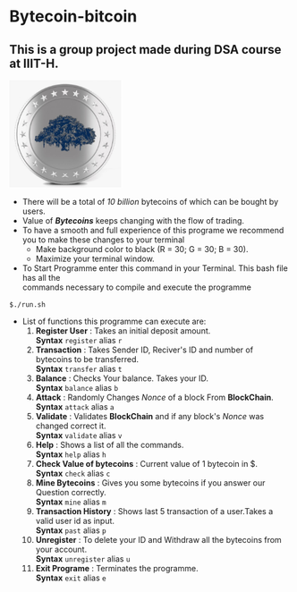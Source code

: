 # Bytecoin-bitcoin

## This is a group project made during DSA course at IIIT-H.  
<img src="./bytecoin.jpg" alt="drawing" width="200px;">  

- There will be a total of *10 billion* bytecoins of which can be bought by users.   
- Value of ***Bytecoins*** keeps changing with the flow of trading.  
- To have a smooth and full experience of this programe we recommend you to make these changes to your terminal 
    - Make background color to black (R = 30; G = 30; B = 30).
    - Maximize your terminal window. 
- To Start Programme enter this command in your Terminal. This bash file has all the  
commands necessary to compile and execute the programme   

~~~
$./run.sh 
~~~
- List of functions this programme can execute are: 
    1. **Register User** : Takes an initial deposit amount.  
        **Syntax** `register` alias `r`
    2. **Transaction** : Takes Sender ID, Reciver's ID and number of bytecoins to be transferred.   
        **Syntax** `transfer` alias `t`
    3.  **Balance** : Checks Your balance. Takes your ID.  
        **Syntax** `balance` alias `b`
    4. **Attack** : Randomly Changes *Nonce* of a block From **BlockChain**.    
        **Syntax** `attack` alias `a`
    5. **Validate** : Validates **BlockChain** and if any block's *Nonce* was changed correct it.  
        **Syntax** `validate` alias `v`
    6. **Help** : Shows a list of all the commands.  
        **Syntax** `help` alias `h`
    7. **Check Value of bytecoins** : Current value of 1 bytecoin in $.  
        **Syntax**  `check` alias `c`
    8. **Mine Bytecoins** : Gives you some bytecoins if you answer our Question correctly.  
        **Syntax** `mine` alias `m` 
    9. **Transaction History** : Shows last 5 transaction of a user.Takes a valid user id as input.  
        **Syntax** `past` alias `p` 
    10. **Unregister** : To delete your ID and Withdraw all the bytecoins from your account.  
        **Syntax** `unregister` alias `u`
    11. **Exit Programe** : Terminates the programme.  
        **Syntax** `exit` alias `e`
